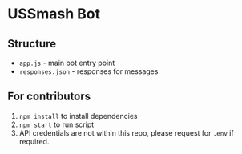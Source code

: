 # USSmash Bot

## Structure
- `app.js` - main bot entry point
- `responses.json` - responses for messages

## For contributors
1. `npm install` to install dependencies
2. `npm start` to run script
3. API credentials are not within this repo, please request for `.env` if required.